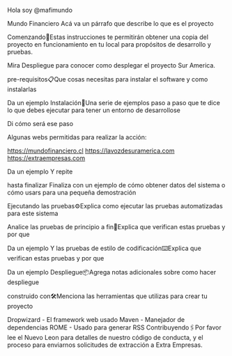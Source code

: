 Hola soy @mafimundo

Mundo Financiero Acá va un párrafo que describe lo que es el proyecto

Comenzando🚀Estas instrucciones te permitirán obtener una copia del proyecto en funcionamiento en tu local para propósitos de desarrollo y pruebas.

Mira Despliegue para conocer como desplegar el proyecto Sur America.

pre-requisitos📋Que cosas necesitas para instalar el software y como instalarlas

Da un ejemplo Instalación🔧Una serie de ejemplos paso a paso que te dice lo que debes ejecutar para tener un entorno de desarrollose

Di cómo será ese paso

Algunas webs permitidas para realizar la acción:

https://mundofinanciero.cl https://lavozdesuramerica.com https://extraempresas.com

Da un ejemplo Y repite

hasta finalizar Finaliza con un ejemplo de cómo obtener datos del sistema o cómo usars para una pequeña demostración

Ejecutando las pruebas⚙️Explica como ejecutar las pruebas automatizadas para este sistema

Analice las pruebas de principio a fin🔩Explica que verifican estas pruebas y por que

Da un ejemplo Y las pruebas de estilo de codificación⌨️Explica que verifican estas pruebas y por que

Da un ejemplo Despliegue📦Agrega notas adicionales sobre como hacer despliegue

construido con🛠️Menciona las herramientas que utilizas para crear tu proyecto

Dropwizard - El framework web usado Maven - Manejador de dependencias ROME - Usado para generar RSS Contribuyendo🖇️Por favor lee el Nuevo Leon para detalles de nuestro código de conducta, y el proceso para enviarnos solicitudes de extracción a Extra Empresas.
